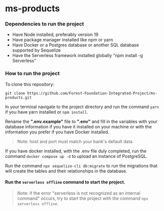 # ms-products

### Dependencies to run the project
- Have Node installed, preferably version 19
- Have package manager installed like npm or yarn
- Have Docker or a Postgres database or another SQL database supported by Sequelize
- Have the Serverless framework installed globally “npm install -g Serverless”

### How to run the project
To clone this repository:
```
git clone https://github.com/Forest-Foundation-Integrated-Project/ms-products.git 
```
In your terminal navigate to the project directory and run the command `yarn` if you have yarn installed or `npm install`.

Rename the **".env.example"** file to **".env"** and fill in the variables with your database information if you have it installed on your machine or with the information you prefer if you have Docker installed.
> Note: host and port must match your bank's default data.

If you have docker installed, with the .env file duly completed, run the command `docker compose up -d` to upload an instance of PostgreSQL.

Run the command `npx sequelize-cli db:migrate` to run the migrations that will create the tables and their relationships in the database.


#### Run the `serverless offline` command to start the project.
> Note: if the error "serverless is not recognized as an internal command" occurs, try to start the project with the command `npx serverless offline`.
